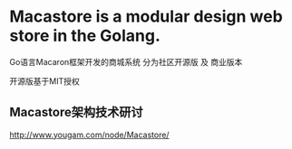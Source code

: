 Macastore is a modular design web store in the Golang.
=========

Go语言Macaron框架开发的商城系统 分为社区开源版 及 商业版本

开源版基于MIT授权


Macastore架构技术研讨
---

http://www.yougam.com/node/Macastore/
